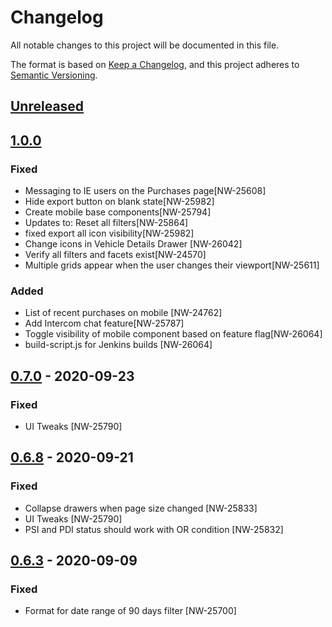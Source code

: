 # Changelog
All notable changes to this project will be documented in this file.

The format is based on [Keep a Changelog](https://keepachangelog.com/en/1.0.0/),
and this project adheres to [Semantic Versioning](https://semver.org/spec/v2.0.0.html).

## [Unreleased]

## [1.0.0]
### Fixed
- Messaging to IE users on the Purchases page[NW-25608]
- Hide export button on blank state[NW-25982]
- Create mobile base components[NW-25794]
- Updates to: Reset all filters[NW-25864]
- fixed export all icon visibility[NW-25982]
- Change icons in Vehicle Details Drawer [NW-26042]
- Verify all filters and facets exist[NW-24570]
- Multiple grids appear when the user changes their viewport[NW-25611]

### Added
- List of recent purchases on mobile [NW-24762]
- Add Intercom chat feature[NW-25787]
- Toggle visibility of mobile component based on feature flag[NW-26064]
- build-script.js for Jenkins builds [NW-26064]

## [0.7.0] - 2020-09-23
### Fixed
- UI Tweaks [NW-25790]

## [0.6.8] - 2020-09-21
### Fixed
- Collapse drawers when page size changed [NW-25833]
- UI Tweaks [NW-25790]
- PSI and PDI status should work with OR condition [NW-25832]

## [0.6.3] - 2020-09-09
### Fixed
- Format for date range of 90 days filter [NW-25700]

[Unreleased]: http://github.nw.adesa.com/new-wave/nw-ui-mfe-purchases/compare/1.0.0...HEAD
[1.0.0]: http://github.nw.adesa.com/new-wave/nw-ui-mfe-purchases/releases/tags/1.0.0
[0.7.0]: http://github.nw.adesa.com/new-wave/nw-ui-mfe-purchases/releases/tags/0.7.0
[0.6.8]: http://github.nw.adesa.com/new-wave/nw-ui-mfe-purchases/releases/tag/0.6.8
[0.6.3]: http://github.nw.adesa.com/new-wave/nw-ui-mfe-purchases/releases/tag/0.6.3
[0.7.0]: http://github.nw.adesa.com/new-wave/nw-ui-mfe-purchases/releases/tag/0.7.0
